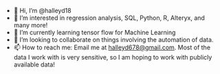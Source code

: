 - 👋 Hi, I’m @halleyd18
- 👀 I’m interested in regression analysis, SQL, Python, R, Alteryx, and many more! 
- 🌱 I’m currently learning tensor flow for Machine Learning
- 💞️ I’m looking to collaborate on things involving the automation of data. 
- 📫 How to reach me: Email me at halleyd678@gmail.com. Most of the data I work with is very sensitive, so I am hoping to work with publicly available data!



<!---
halleyd18/halleyd18 is a ✨ special ✨ repository because its `README.md` (this file) appears on your GitHub profile.
You can click the Preview link to take a look at your changes.
--->

